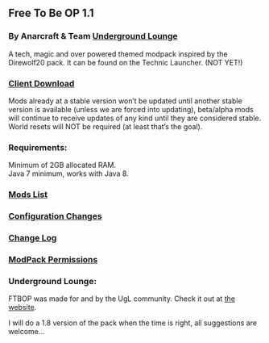 ## Free To Be OP 1.1
### By Anarcraft & Team [Underground Lounge](http://uglounge.com)

A tech, magic and over powered themed modpack inspired by the Direwolf20 pack.  It can be found on the Technic Launcher. (NOT YET!)

### [Client Download](https://www.dropbox.com/s/e3a8a4ru3p4nyuu/FTBOP%201.0.6-Client.zip?dl=1)

Mods already at a stable version won’t be updated until another stable version is available (unless we are forced into updating), beta/alpha mods will continue to receive updates of any kind until they are considered stable.  World resets will NOT be required (at least that’s the goal).

### Requirements:
Minimum of 2GB allocated RAM.<br>
Java 7 minimum, works with Java 8.

### [Mods List](Mods-List.md)

### [Configuration Changes](Configuration-Changes.md)

### [Change Log](Change-Log.md)

### [ModPack Permissions](ModPack-Permissions.md)

### Underground Lounge:
FTBOP was made for and by the UgL community.  Check it out at [the website](uglouge.com).

I will do a 1.8 version of the pack when the time is right, all suggestions are welcome…
